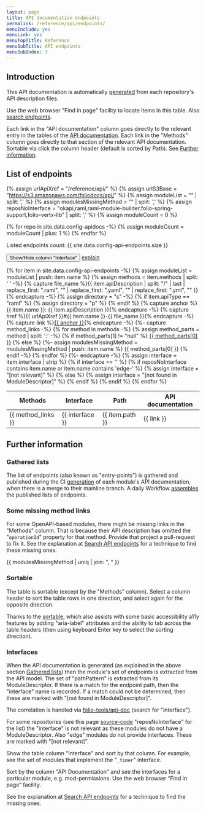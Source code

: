 ```yaml
---
layout: page
title: API documentation endpoints
permalink: /reference/api/endpoints/
menuInclude: yes
menuLink: yes
menuTopTitle: Reference
menuSubTitle: API endpoints
menuSubIndex: 3
---
```


## Introduction

This API documentation is automatically [generated](#gathered-lists) from each repository's API description files.

Use the web browser "Find in page" facility to locate items in this table. Also [search endpoints](/search-endpoints/).

Each link in the "API documentation" column goes directly to the relevant entry in the tables of the [API documentation](/reference/api/).
Each link in the "Methods" column goes directly to that section of the relevant API documentation.
Sortable via click the column header (default is sorted by Path).
See [Further information](#further-information).

## List of endpoints

{% assign urlApiXref = "/reference/api/" %}
{% assign urlS3Base = "https://s3.amazonaws.com/foliodocs/api/" %}
{% assign moduleList = "" | split: ',' %}
{% assign modulesMissingMethod = "" | split: ',' %}
{% assign reposNoInterface = "okapi,raml,raml-module-builder,folio-spring-support,folio-vertx-lib" | split: ',' %}
{% assign moduleCount = 0 %}

{% for repo in site.data.config-apidocs -%}
  {% assign moduleCount = moduleCount | plus: 1 %}
{% endfor %}

Listed endpoints count: {{ site.data.config-api-endpoints.size }}

<button type="button" data-column="#ep-interface">Show/Hide column "Interface"</button>
  [explain](#interfaces)

<table class="sortable asc">
  <thead>
    <tr>
      <th title="Endpoint methods" class="no-sort"> Methods </th>
      <th id="ep-interface" title="Endpoint interface" class="hidden-column"> Interface </th>
      <th id="ep-path" title="Endpoint path"> Path </th>
      <th id="api-doc" title="API documentation"> API documentation </th>
    </tr>
  </thead>
  <tbody>
{% for item in site.data.config-api-endpoints -%}
  {% assign moduleList = moduleList | push: item.name %}
  {% assign methods = item.methods | split: ' ' -%}
  {% capture file_name %}{{ item.apiDescription | split: "/" | last | replace_first: ".raml", "" | replace_first: ".yaml", "" | replace_first: ".yml", "" }}{% endcapture -%}
  {% assign directory = "s" -%}
  {% if item.apiType == "raml" %}
    {% assign directory = "p" %}
  {% endif %}
  {% capture anchor %}{{ item.name }}: {{ item.apiDescription }}{% endcapture -%}
  {% capture href %}{{ urlApiXref }}#{{ item.name }}-{{ file_name }}{% endcapture -%}
  {% capture link %}<a href="{{ href }}">{{ anchor }}</a>{% endcapture -%}
  {%- capture method_links -%}
    {% for method in methods -%}
      {% assign method_parts = method | split: ':' -%}
      {% if method_parts[1] != "null" %}
        <a href="{{ urlS3Base }}{{ item.name }}/{{ directory }}/{{ file_name }}.html#{{ method_parts[1] }}">{{ method_parts[0] }}</a>
      {% else %}
        {%- assign modulesMissingMethod = modulesMissingMethod | push: item.name %}
        {{ method_parts[0] }}
      {% endif -%}
    {% endfor %}
  {%- endcapture -%}
  {% assign interface = item.interface | strip %}
  {% if interface == '' %}
    {% if reposNoInterface contains item.name or item.name contains 'edge-' %}
      {% assign interface = "[not relevant]" %}
    {% else %}
      {% assign interface = "[not found in ModuleDescriptor]" %}
    {% endif %}
  {% endif %}
  <tr>
    <td> {{ method_links }} </td>
    <td class="hidden-column"> {{ interface }} </td>
    <td> {{ item.path }} </td>
    <td> {{ link }} </td>
  </tr>
{% endfor %}
  </tbody>
</table>
<link href="https://cdn.jsdelivr.net/gh/tofsjonas/sortable@3.2.3/sortable-base.min.css" rel="stylesheet" />
<link href="https://cdn.jsdelivr.net/gh/tofsjonas/sortable@3.2.3/sortable.min.css" rel="stylesheet" />
<script src="https://cdn.jsdelivr.net/npm/sortable-tablesort@3.2.3/sortable.min.js"></script>
<script src="https://cdn.jsdelivr.net/npm/sortable-tablesort@3.2.3/sortable.a11y.min.js"></script>
<script>
  window.addEventListener('load', function () {
    const el = document.getElementById('ep-path')
    if (el) {
      el.click()
    }
  })
// https://codereview.stackexchange.com/a/83847
// Flambino 2015-03-11 https://creativecommons.org/licenses/by-sa/3.0/
// global click handler for any element with a "data-column" attribute
$("[data-column]").on("click", function () {
  var button = $(this),                   // the element that was clicked
      header = $(button.data("column")),  // the cell referenced by the button
      table = header.closest("table"),    // the table in which the cell resides
      index = header.index() + 1,         // convert to CSS's 1-based indexing
      selector = "tbody tr td:nth-child(" + index + ")",  // selector for all body cells in the column
      column = table.find(selector).add(header); // all cells in the column

  // toggle the "hidden" class on all the column cells
  column.toggleClass("hidden-column");
});
</script>

## Further information

### Gathered lists

The list of endpoints (also known as "entry-points") is gathered and published during the CI [generation](/reference/api/#generated-during-ci) of each module's API documentation, when there is a merge to their mainline branch.
A daily Workflow [assembles](/reference/api/#explain-gather-config) the published lists of endpoints.

### Some missing method links

For some OpenAPI-based modules, there might be missing links in the "Methods" column.
That is because their API description has omitted the "`operationId`" property for that method.
Provide that project a pull-request to fix it.
See the explanation at [Search API endpoints](/search-endpoints/#some-missing-method-links) for a technique to find these missing ones.

{{ modulesMissingMethod | uniq | join: ", " }}

### Sortable

The table is sortable (except by the "Methods" column).
Select a column header to sort the table rows in one direction, and select again for the opposite direction.

Thanks to the [sortable](https://github.com/tofsjonas/sortable), which also assists with some basic accessibility a11y features by adding "aria-label" attributes and the ability to tab across the table headers (then using keyboard Enter key to select the sorting direction).

### Interfaces

When the API documentation is generated (as explained in the above section [Gathered lists](#gathered-lists)) then the module's set of endpoints is extracted from the API model.
The set of "pathPattern" is extracted from its ModuleDescriptor.
If there is a match for the endpoint path, then the "interface" name is recorded.
If a match could not be determined, then these are marked with "[not found in ModuleDescriptor]".

The correlation is handled via [folio-tools/api-doc](https://github.com/folio-org/folio-tools/blob/master/api-doc/api_doc.py) (search for "interface").

For some repositories (see this page [source-code](https://raw.githubusercontent.com/folio-org/folio-org.github.io/refs/heads/master/reference/api/endpoints.md) "reposNoInterface" for the list) the "interface" is not relevant as these modules do not have a ModuleDescriptor. Also "edge" modules do not provide interfaces. These are marked with "[not relevant]".

Show the table column "Interface" and sort by that column.
For example, see the set of modules that implement the "`_timer`" interface.

Sort by the column "API Documentation" and see the interfaces for a particular module, e.g. mod-permissions. Use the web browser “Find in page” facility.

See the explanation at [Search API endpoints](/search-endpoints/#some-missing-method-links) for a technique to find the missing ones.

<div class="folio-spacer-content"></div>
